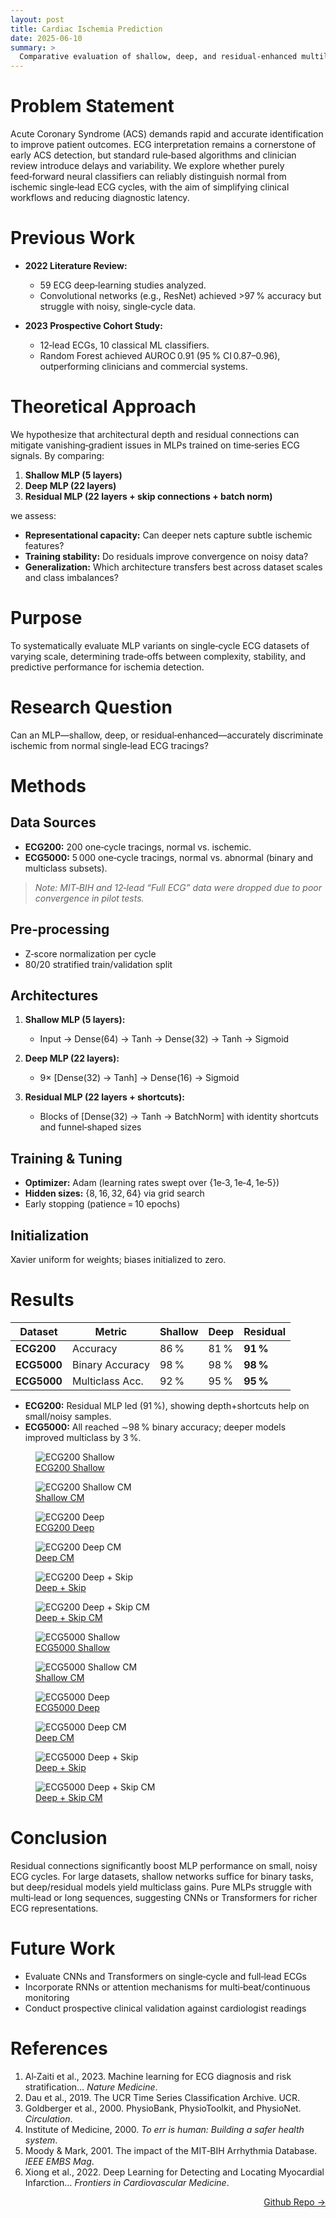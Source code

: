 ```yaml
---
layout: post
title: Cardiac Ischemia Prediction
date: 2025-06-10
summary: >
  Comparative evaluation of shallow, deep, and residual‑enhanced multilayer perceptrons for classifying single‑lead ECG tracings as normal or ischemic.  
---  
```


# Problem Statement  
Acute Coronary Syndrome (ACS) demands rapid and accurate identification to improve patient outcomes. ECG interpretation remains a cornerstone of early ACS detection, but standard rule‑based algorithms and clinician review introduce delays and variability. We explore whether purely feed‑forward neural classifiers can reliably distinguish normal from ischemic single‑lead ECG cycles, with the aim of simplifying clinical workflows and reducing diagnostic latency.

# Previous Work  
- **2022 Literature Review:**
  - 59 ECG deep‑learning studies analyzed.
  - Convolutional networks (e.g., ResNet) achieved >97 % accuracy but struggle with noisy, single‑cycle data.

- **2023 Prospective Cohort Study:**
  - 12‑lead ECGs, 10 classical ML classifiers.
  - Random Forest achieved AUROC 0.91 (95 % CI 0.87–0.96), outperforming clinicians and commercial systems.

# Theoretical Approach
We hypothesize that architectural depth and residual connections can mitigate vanishing‑gradient issues in MLPs trained on time‑series ECG signals. By comparing:

1. **Shallow MLP (5 layers)**
2. **Deep MLP (22 layers)**
3. **Residual MLP (22 layers + skip connections + batch norm)**

we assess:
- **Representational capacity:** Can deeper nets capture subtle ischemic features?
- **Training stability:** Do residuals improve convergence on noisy data?
- **Generalization:** Which architecture transfers best across dataset scales and class imbalances?

# Purpose
To systematically evaluate MLP variants on single‑cycle ECG datasets of varying scale, determining trade‑offs between complexity, stability, and predictive performance for ischemia detection.

# Research Question
Can an MLP—shallow, deep, or residual‑enhanced—accurately discriminate ischemic from normal single‑lead ECG tracings?  

# Methods

## Data Sources
- **ECG200:** 200 one‑cycle tracings, normal vs. ischemic.  
- **ECG5000:** 5 000 one‑cycle tracings, normal vs. abnormal (binary and multiclass subsets).

> *Note: MIT‑BIH and 12‑lead “Full ECG” data were dropped due to poor convergence in pilot tests.*

## Pre‑processing
- Z‑score normalization per cycle  
- 80/20 stratified train/validation split  

## Architectures
1. **Shallow MLP (5 layers):**
   - Input → Dense(64) → Tanh → Dense(32) → Tanh → Sigmoid

2. **Deep MLP (22 layers):**
   - 9× [Dense(32) → Tanh] → Dense(16) → Sigmoid

3. **Residual MLP (22 layers + shortcuts):**
   - Blocks of [Dense(32) → Tanh → BatchNorm] with identity shortcuts and funnel‑shaped sizes

## Training & Tuning
- **Optimizer:** Adam (learning rates swept over {1e‑3, 1e‑4, 1e‑5})  
- **Hidden sizes:** {8, 16, 32, 64} via grid search  
- Early stopping (patience = 10 epochs)

## Initialization
Xavier uniform for weights; biases initialized to zero.

# Results

| Dataset     | Metric          | Shallow | Deep | Residual |
|-------------|-----------------|---------|------|----------|
| **ECG200**  | Accuracy        | 86 %    | 81 % | **91 %** |
| **ECG5000** | Binary Accuracy | 98 %    | 98 % | **98 %** |
| **ECG5000** | Multiclass Acc. | 92 %    | 95 % | **95 %** |

- **ECG200:** Residual MLP led (91 %), showing depth+shortcuts help on small/noisy samples.  
- **ECG5000:** All reached ∼98 % binary accuracy; deeper models improved multiclass by 3 %.

<div class="image-grid">
  <!-- ECG200 -->
  <figure>
    <img src="/assets/ecg200shallow.jpeg" alt="ECG200 Shallow">
    <figcaption><a href="/assets/ecg200shallow.jpeg" target="_blank">ECG200 Shallow</a></figcaption>
  </figure>
  <figure>
    <img src="/assets/ecg200shallowcm.jpeg" alt="ECG200 Shallow CM">
    <figcaption><a href="/assets/ecg200shallowcm.jpeg" target="_blank">Shallow CM</a></figcaption>
  </figure>
  <figure>
    <img src="/assets/ecg200deep.jpeg" alt="ECG200 Deep">
    <figcaption><a href="/assets/ecg200deep.jpeg" target="_blank">ECG200 Deep</a></figcaption>
  </figure>
  <figure>
    <img src="/assets/ecg200deepcm.jpeg" alt="ECG200 Deep CM">
    <figcaption><a href="/assets/ecg200deepcm.jpeg" target="_blank">Deep CM</a></figcaption>
  </figure>
  <figure>
    <img src="/assets/ecg200deepwithsr.jpeg" alt="ECG200 Deep + Skip">
    <figcaption><a href="/assets/ecg200deepwithsr.jpeg" target="_blank">Deep + Skip</a></figcaption>
  </figure>
  <figure>
    <img src="/assets/ecg200deepwithsrcm.jpeg" alt="ECG200 Deep + Skip CM">
    <figcaption><a href="/assets/ecg200deepwithsrcm.jpeg" target="_blank">Deep + Skip CM</a></figcaption>
  </figure>

  <!-- ECG5000 -->
  <figure>
    <img src="/assets/ecg5000mcshallow.jpeg" alt="ECG5000 Shallow">
    <figcaption><a href="/assets/ecg5000mcshallow.jpeg" target="_blank">ECG5000 Shallow</a></figcaption>
  </figure>
  <figure>
    <img src="/assets/ecg5000mcshallowcm.jpeg" alt="ECG5000 Shallow CM">
    <figcaption><a href="/assets/ecg5000mcshallowcm.jpeg" target="_blank">Shallow CM</a></figcaption>
  </figure>
  <figure>
    <img src="/assets/ecg5000mcdeep.jpeg" alt="ECG5000 Deep">
    <figcaption><a href="/assets/ecg5000mcdeep.jpeg" target="_blank">ECG5000 Deep</a></figcaption>
  </figure>
  <figure>
    <img src="/assets/ecg5000mcdeepcm.jpeg" alt="ECG5000 Deep CM">
    <figcaption><a href="/assets/ecg5000mcdeepcm.jpeg" target="_blank">Deep CM</a></figcaption>
  </figure>
  <figure>
    <img src="/assets/ecg5000mcdeepsr.jpeg" alt="ECG5000 Deep + Skip">
    <figcaption><a href="/assets/ecg5000mcdeepsr.jpeg" target="_blank">Deep + Skip</a></figcaption>
  </figure>
  <figure>
    <img src="/assets/ecg5000mcdeepsrcm.jpeg" alt="ECG5000 Deep + Skip CM">
    <figcaption><a href="/assets/ecg5000mcdeepsrcm.jpeg" target="_blank">Deep + Skip CM</a></figcaption>
  </figure>
</div>



# Conclusion
Residual connections significantly boost MLP performance on small, noisy ECG cycles. For large datasets, shallow networks suffice for binary tasks, but deep/residual models yield multiclass gains. Pure MLPs struggle with multi‑lead or long sequences, suggesting CNNs or Transformers for richer ECG representations.

# Future Work
- Evaluate CNNs and Transformers on single‑cycle and full‑lead ECGs  
- Incorporate RNNs or attention mechanisms for multi‑beat/continuous monitoring  
- Conduct prospective clinical validation against cardiologist readings  

# References
1. Al‑Zaiti et al., 2023. Machine learning for ECG diagnosis and risk stratification… _Nature Medicine_.  
2. Dau et al., 2019. The UCR Time Series Classification Archive. UCR.  
3. Goldberger et al., 2000. PhysioBank, PhysioToolkit, and PhysioNet. _Circulation_.  
4. Institute of Medicine, 2000. _To err is human: Building a safer health system_.  
5. Moody & Mark, 2001. The impact of the MIT‑BIH Arrhythmia Database. _IEEE EMBS Mag_.  
6. Xiong et al., 2022. Deep Learning for Detecting and Locating Myocardial Infarction… _Frontiers in Cardiovascular Medicine_.  

<a href="https://github.com/dmeverly/MLP-on-ECG" style="display: block; text-align:right;" target = "_blank">  Github Repo -> </a>  